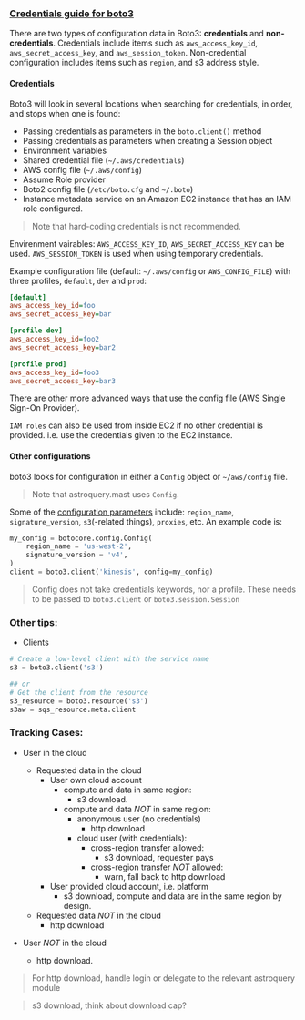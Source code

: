 
### [Credentials guide for boto3](https://boto3.amazonaws.com/v1/documentation/api/latest/guide/credentials.html#guide-credentials)

There are two types of configuration data in Boto3: **credentials** and **non-credentials**. Credentials include items such as `aws_access_key_id`, `aws_secret_access_key`, and `aws_session_token`. Non-credential configuration includes items such as `region`, and s3 address style.

#### Credentials

Boto3 will look in several locations when searching for credentials, in order, and stops when one is found:
- Passing credentials as parameters in the `boto.client()` method
- Passing credentials as parameters when creating a Session object
- Environment variables
- Shared credential file (`~/.aws/credentials`)
- AWS config file (`~/.aws/config`)
- Assume Role provider
- Boto2 config file (`/etc/boto.cfg` and `~/.boto`)
- Instance metadata service on an Amazon EC2 instance that has an IAM role configured.

> Note that hard-coding credentials is not recommended.

Envirenment vairables: `AWS_ACCESS_KEY_ID`, `AWS_SECRET_ACCESS_KEY` can be used. `AWS_SESSION_TOKEN` is used when using temporary credentials.

Example configuration file (default: `~/.aws/config` or `AWS_CONFIG_FILE`) with three profiles, `default`, `dev` and `prod`:
```ini
[default]
aws_access_key_id=foo
aws_secret_access_key=bar

[profile dev]
aws_access_key_id=foo2
aws_secret_access_key=bar2

[profile prod]
aws_access_key_id=foo3
aws_secret_access_key=bar3
```

There are other more advanced ways that use the config file (AWS Single Sign-On Provider).

`IAM roles` can also be used from inside EC2 if no other credential is provided. i.e. use the credentials given to the EC2 instance.

#### Other configurations
boto3 looks for configuration in either a `Config` object or `~/aws/config` file. 
> Note that astroquery.mast uses `Config`.

Some of the [configuration parameters](https://botocore.amazonaws.com/v1/documentation/api/latest/reference/config.html) include: `region_name`, `signature_version`, `s3`(-related things), `proxies`, etc. An example code is:

```python
my_config = botocore.config.Config(
    region_name = 'us-west-2',
    signature_version = 'v4',
)
client = boto3.client('kinesis', config=my_config)
```
> Config does not take credentials keywords, nor a profile. These needs to be passed to `boto3.client` or `boto3.session.Session`


### Other tips:
- Clients
```python
# Create a low-level client with the service name
s3 = boto3.client('s3')

## or
# Get the client from the resource
s3_resource = boto3.resource('s3')
s3aw = sqs_resource.meta.client
```


### Tracking Cases:

- User in the cloud
    - Requested data in the cloud
        - User own cloud account
            - compute and data in same region:
                - s3 download.
            - compute and data *NOT* in same region:
                - anonymous user (no credentials)
                    - http download
                - cloud user (with credentials):
                    - cross-region transfer allowed:
                        - s3 download, requester pays
                    - cross-region transfer *NOT* allowed:
                        - warn, fall back to http download
        - User provided cloud account, i.e. platform
            - s3 download, compute and data are in the same region by design.
    - Requested data *NOT* in the cloud
        - http download

- User *NOT* in the cloud
    - http download.
    
    
> For http download, handle login or delegate to the relevant astroquery module

> s3 download, think about download cap?